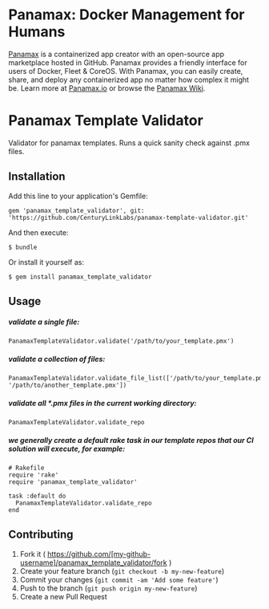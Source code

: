 # Panamax: Docker Management for Humans

[Panamax](http://panamax.io) is a containerized app creator with an open-source app marketplace hosted in GitHub. Panamax provides a friendly interface for users of Docker, Fleet & CoreOS. With Panamax, you can easily create, share, and deploy any containerized app no matter how complex it might be. Learn more at [Panamax.io](http://panamax.io) or browse the [Panamax Wiki](https://github.com/CenturyLinkLabs/panamax-ui/wiki).


# Panamax Template Validator

Validator for panamax templates. Runs a quick sanity check against .pmx files.

## Installation

Add this line to your application's Gemfile:

    gem 'panamax_template_validator', git: 'https://github.com/CenturyLinkLabs/panamax-template-validator.git'

And then execute:

    $ bundle

Or install it yourself as:

    $ gem install panamax_template_validator

## Usage

##### validate a single file:
```
PanamaxTemplateValidator.validate('/path/to/your_template.pmx')
```

##### validate a collection of files:
```
PanamaxTemplateValidator.validate_file_list(['/path/to/your_template.pmx', '/path/to/another_template.pmx'])
```

##### validate all *.pmx files in the current working directory:

```
PanamaxTemplateValidator.validate_repo
```

##### we generally create a default rake task in our template repos that our CI solution will execute, for example:

``` 
# Rakefile
require 'rake'
require 'panamax_template_validator'

task :default do
  PanamaxTemplateValidator.validate_repo
end
```

## Contributing

1. Fork it ( https://github.com/[my-github-username]/panamax_template_validator/fork )
2. Create your feature branch (`git checkout -b my-new-feature`)
3. Commit your changes (`git commit -am 'Add some feature'`)
4. Push to the branch (`git push origin my-new-feature`)
5. Create a new Pull Request
